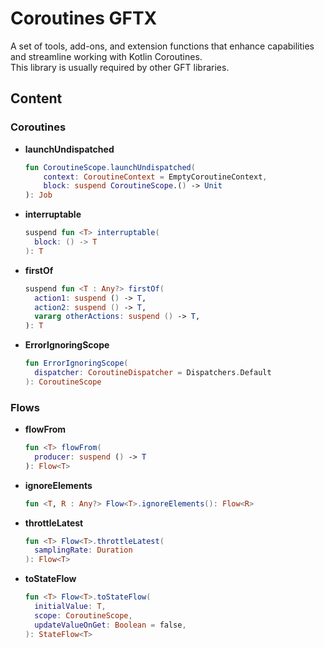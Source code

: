 # Coroutines GFTX

A set of tools, add-ons, and extension functions that enhance capabilities and streamline working with Kotlin Coroutines.<br />
This library is usually required by other GFT libraries.

## Content

### Coroutines
- **launchUndispatched**<br />
  ```kotlin
  fun CoroutineScope.launchUndispatched(
      context: CoroutineContext = EmptyCoroutineContext, 
      block: suspend CoroutineScope.() -> Unit
  ): Job
  ```
- **interruptable**<br />
  ```kotlin
  suspend fun <T> interruptable(
    block: () -> T
  ): T
  ```
- **firstOf**<br />
  ```kotlin
  suspend fun <T : Any?> firstOf(
    action1: suspend () -> T, 
    action2: suspend () -> T, 
    vararg otherActions: suspend () -> T, 
  ): T
  ```
- **ErrorIgnoringScope**<br />
  ```kotlin
  fun ErrorIgnoringScope(
    dispatcher: CoroutineDispatcher = Dispatchers.Default
  ): CoroutineScope
  ```

### Flows
- **flowFrom**<br />
  ```kotlin
  fun <T> flowFrom(
    producer: suspend () -> T
  ): Flow<T>
  ```
- **ignoreElements**<br />
  ```kotlin
  fun <T, R : Any?> Flow<T>.ignoreElements(): Flow<R>
  ```
- **throttleLatest**<br />
  ```kotlin
  fun <T> Flow<T>.throttleLatest(
    samplingRate: Duration
  ): Flow<T>
  ```
- **toStateFlow**<br />
  ```kotlin
  fun <T> Flow<T>.toStateFlow(
    initialValue: T,
    scope: CoroutineScope,
    updateValueOnGet: Boolean = false,
  ): StateFlow<T>
  ```

